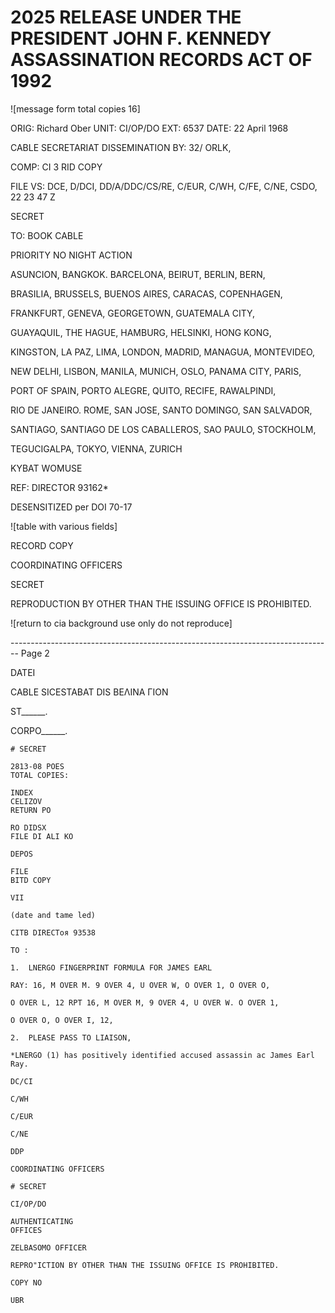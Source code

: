 # 2025 RELEASE UNDER THE PRESIDENT JOHN F. KENNEDY ASSASSINATION RECORDS ACT OF 1992

![message form total copies 16]

ORIG: Richard Ober
UNIT: CI/OP/DO
EXT: 6537
DATE: 22 April 1968

CABLE SECRETARIAT DISSEMINATION
BY: 32/ ORLK,

COMP: CI 3 RID COPY

FILE VS: DCE, D/DCI, DD/A/DDC/CS/RE,
C/EUR, C/WH, C/FE, C/NE, CSDO, 22 23 47 Z

SECRET

TO: BOOK CABLE

PRIORITY NO NIGHT ACTION

ASUNCION, BANGKOK. BARCELONA, BEIRUT, BERLIN, BERN,

BRASILIA, BRUSSELS, BUENOS AIRES, CARACAS, COPENHAGEN,

FRANKFURT, GENEVA, GEORGETOWN, GUATEMALA CITY,

GUAYAQUIL, THE HAGUE, HAMBURG, HELSINKI, HONG KONG,

KINGSTON, LA PAZ, LIMA, LONDON, MADRID, MANAGUA, MONTEVIDEO,

NEW DELHI, LISBON, MANILA, MUNICH, OSLO, PANAMA CITY, PARIS,

PORT OF SPAIN, PORTO ALEGRE, QUITO, RECIFE, RAWALPINDI,

RIO DE JANEIRO. ROME, SAN JOSE, SANTO DOMINGO, SAN SALVADOR,

SANTIAGO, SANTIAGO DE LOS CABALLEROS, SAO PAULO, STOCKHOLM,

TEGUCIGALPA, TOKYO, VIENNA, ZURICH

KYBAT WOMUSE

REF: DIRECTOR 93162*

DESENSITIZED per DOI 70-17

![table with various fields]

RECORD COPY

COORDINATING OFFICERS

SECRET

REPRODUCTION BY OTHER THAN THE ISSUING OFFICE IS PROHIBITED.

![return to cia background use only do not reproduce]


-------------------------------------------------------------------------------- Page 2

DATEI

CABLE SICESTABAT DIS ΒΕΛΙΝΑ ΓΙΟΝ

ST______.

CORPO______.

```
# SECRET

2813-08 POES
TOTAL COPIES:

INDEX
CELIZOV
RETURN PO

RO DIDSX
FILE DI ALI KO

DEPOS

FILE
BITD COPY

VII

(date and tame led)

CITB DIRECTоя 93538

TO :

1.  LNERGO FINGERPRINT FORMULA FOR JAMES EARL

RAY: 16, M OVER M. 9 OVER 4, U OVER W, O OVER 1, O OVER O,

O OVER L, 12 RPT 16, M OVER M, 9 OVER 4, U OVER W. O OVER 1,

O OVER O, O OVER I, 12,

2.  PLEASE PASS TO LIAISON,

*LNERGO (1) has positively identified accused assassin ac James Earl Ray.

DC/CI

C/WH

C/EUR

C/NE

DDP

COORDINATING OFFICERS

# SECRET

CI/OP/DO

AUTHENTICATING
OFFICES

ZELBASOMO OFFICER

REPRO"ICTION BY OTHER THAN THE ISSUING OFFICE IS PROHIBITED.

COPY NO

UBR
```
